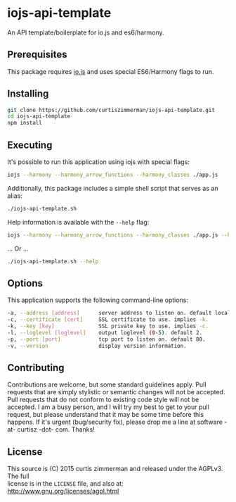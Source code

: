 # iojs-api-template
An API template/boilerplate for io.js and es6/harmony.

## Prerequisites
This package requires [io.js](https://iojs.org/) and uses special ES6/Harmony flags to run.

## Installing
```sh
git clone https://github.com/curtiszimmerman/iojs-api-template.git
cd iojs-api-template
npm install
```

## Executing
It's possible to run this application using iojs with special flags:
```sh
iojs --harmony --harmony_arrow_functions --harmony_classes ./app.js
```

Additionally, this package includes a simple shell script that serves as an alias:
```sh
./iojs-api-template.sh
```

Help information is available with the `--help` flag:
```sh
iojs --harmony --harmony_arrow_functions --harmony_classes ./app.js --help
```
... Or ...
```sh
./iojs-api-template.sh --help
```

## Options
This application supports the following command-line options:
```sh
-a, --address [address]      server address to listen on. default localhost.
-c, --certificate [cert]     SSL certificate to use. implies -k.
-k, --key [key]              SSL private key to use. implies -c.
-l, --loglevel [loglevel]    output loglevel (0-5). default 2.
-p, --port [port]            tcp port to listen on. default 80.
-v, --version                display version information.
```

## Contributing
Contributions are welcome, but some standard guidelines apply. Pull requests that are
simply stylistic or semantic changes will not be accepted. Pull requests that do not
conform to existing code style will not be accepted. I am a busy person, and I will
try my best to get to your pull request, but please understand that it may be some
time before this happens. If it's urgent (bug/security fix), please drop me a line
at software -at- curtisz -dot- com. Thanks!

## License
This source is (C) 2015 curtis zimmerman and released under the AGPLv3. The full  
license is in the `LICENSE` file, and also at: http://www.gnu.org/licenses/agpl.html
